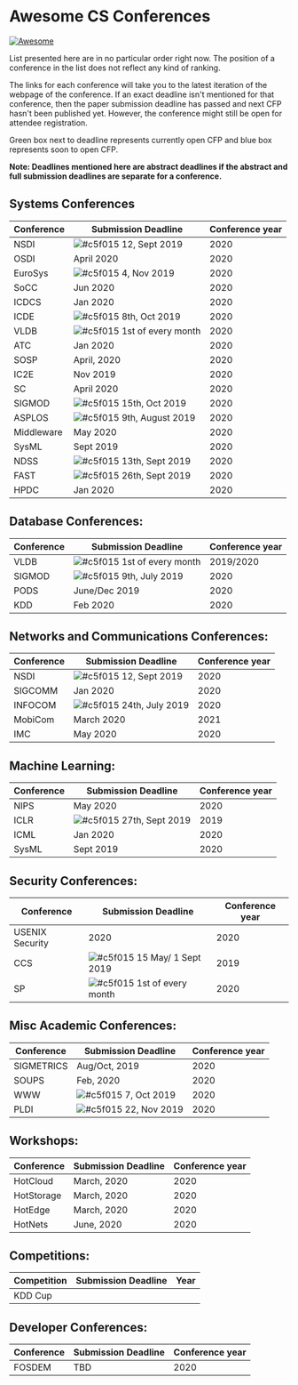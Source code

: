Awesome CS Conferences
=============================

[![Awesome](https://awesome.re/badge.svg)](https://awesome.re)

List presented here are in no particular order right now.
The position of a conference in the list does not reflect any kind of ranking.

The links for each conference will take you to the latest iteration of the webpage of the conference. If an exact deadline isn't mentioned for that conference, then the paper submission deadline has passed and next CFP hasn't been published yet. However, the conference might still be open for attendee registration.

Green box next to deadline represents currently open CFP and blue box represents soon to open CFP.

**Note: Deadlines mentioned here are abstract deadlines if the abstract and full submission deadlines are separate for a conference.**

Systems Conferences
---------------
| Conference| Submission Deadline | Conference year|
|-----------|-------------------------------|------|
|NSDI|![#c5f015](https://placehold.it/15/c5f015/000000?text=+) 12, Sept 2019|2020|
|OSDI|April 2020|2020|
|EuroSys|![#c5f015](https://placehold.it/15/c5f015/000000?text=+) 4, Nov 2019|2020|
|SoCC|Jun 2020|2020|
|ICDCS|Jan 2020|2020|
|ICDE|![#c5f015](https://placehold.it/15/c5f015/000000?text=+) 8th, Oct 2019|2020|
|VLDB|![#c5f015](https://placehold.it/15/c5f015/000000?text=+) 1st of every month|2020|
|ATC|Jan 2020|2020|
|SOSP|April, 2020|2020|
|IC2E|Nov 2019|2020|
|SC|April 2020|2020|
|SIGMOD|![#c5f015](https://placehold.it/15/c5f015/000000?text=+) 15th, Oct 2019|2020|
|ASPLOS|![#c5f015](https://placehold.it/15/c5f015/000000?text=+) 9th, August 2019|2020|
|Middleware|May 2020|2020|
|SysML|Sept 2019|2020|
|NDSS|![#c5f015](https://placehold.it/15/c5f015/000000?text=+) 13th, Sept 2019|2020|
|FAST|![#c5f015](https://placehold.it/15/c5f015/000000?text=+) 26th, Sept 2019|2020|
|HPDC|Jan 2020|2020|

Database Conferences:
---------------------
| Conference| Submission Deadline | Conference year|
|-----------|-------------------------------|------|
|VLDB|![#c5f015](https://placehold.it/15/c5f015/000000?text=+) 1st of every month|2019/2020|
|SIGMOD|![#c5f015](https://placehold.it/15/c5f015/000000?text=+) 9th, July 2019|2020|
|PODS|June/Dec 2019|2020|
|KDD|Feb 2020|2020|

Networks and Communications Conferences:
---------------------
| Conference| Submission Deadline | Conference year|
|-----------|-------------------------------|------|
|NSDI|![#c5f015](https://placehold.it/15/c5f015/000000?text=+) 12, Sept 2019|2020|
|SIGCOMM|Jan 2020|2020|
|INFOCOM|![#c5f015](https://placehold.it/15/c5f015/000000?text=+) 24th, July 2019|2020|
|MobiCom|March 2020|2021|
|IMC|May 2020|2020|


Machine Learning:
----------------
| Conference| Submission Deadline | Conference year|
|-----------|-------------------------------|------|
|NIPS|May 2020|2020|
|ICLR|![#c5f015](https://placehold.it/15/c5f015/000000?text=+) 27th, Sept 2019|2019|
|ICML|Jan 2020|2020|
|SysML|Sept 2019|2020|

Security Conferences:
---------------------
| Conference| Submission Deadline | Conference year|
|-----------|-------------------------------|------|
|USENIX Security| 2020 |2020|
|CCS|![#c5f015](https://placehold.it/15/c5f015/000000?text=+) 15 May/ 1 Sept 2019|2019|
|SP|![#c5f015](https://placehold.it/15/c5f015/000000?text=+) 1st of every month|2020|

Misc Academic Conferences:
----------
| Conference| Submission Deadline | Conference year|
|-----------|-------------------------------|------|
|SIGMETRICS|Aug/Oct, 2019|2020|
|SOUPS| Feb, 2020|2020|
|WWW|![#c5f015](https://placehold.it/15/c5f015/000000?text=+) 7, Oct 2019|2020|
|PLDI|![#c5f015](https://placehold.it/15/c5f015/000000?text=+) 22, Nov 2019|2020|

Workshops:
----------
| Conference| Submission Deadline | Conference year|
|-----------|-------------------------------|------|
|HotCloud|March, 2020|2020|
|HotStorage|March, 2020|2020|
|HotEdge|March, 2020|2020|
|HotNets|June, 2020|2020|

Competitions:
-------------
| Competition | Submission Deadline | Year|
|-----------|-------------------------------|------|
|KDD Cup|||

Developer Conferences:
---------------------
| Conference| Submission Deadline | Conference year|
|-----------|-------------------------------|------|
|FOSDEM|TBD|2020|
